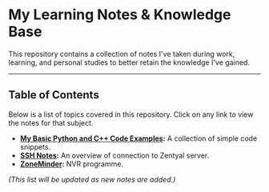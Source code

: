 # My Learning Notes & Knowledge Base

This repository contains a collection of notes I've taken during work, learning, and personal studies to better retain the knowledge I've gained.

---

## Table of Contents

Below is a list of topics covered in this repository. Click on any link to view the notes for that subject.

* **[My Basic Python and C++ Code Examples](https://github.com/Jezuit/Portfolio/tree/main/Codes):** A collection of simple code snippets.
* **[SSH Notes](https://github.com/Jezuit/Portfolio/tree/main/Notes/SSH):** An overview of connection to Zentyal server.
* **[ZoneMinder](https://github.com/Jezuit/Portfolio/tree/main/Notes/Zoneminder):** NVR programme.

*(This list will be updated as new notes are added.)*
